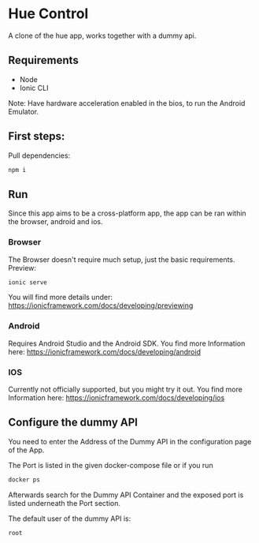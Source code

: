# Hue Control
A clone of the hue app, works together with a dummy api.

## Requirements
- Node
- Ionic CLI

Note: Have hardware acceleration enabled in the bios, to run the Android Emulator.

## First steps:
Pull dependencies:
```bash
npm i
```

## Run
Since this app aims to be a cross-platform app, the app can be ran within the browser, android and ios.

### Browser
The Browser doesn't require much setup, just the basic requirements.
Preview:

```bash
ionic serve
```

You will find more details under: https://ionicframework.com/docs/developing/previewing

### Android
Requires Android Studio and the Android SDK. You find more Information here: https://ionicframework.com/docs/developing/android

### IOS
Currently not officially supported, but you might try it out. You find more Information here: https://ionicframework.com/docs/developing/ios

## Configure the dummy API
You need to enter the Address of the Dummy API in the configuration page of the App.

The Port is listed in the given docker-compose file or if you run
```bash
docker ps
```
Afterwards search for the Dummy API Container and the exposed port is listed underneath the Port section. 


The default user of the dummy API is:
```
root
```
